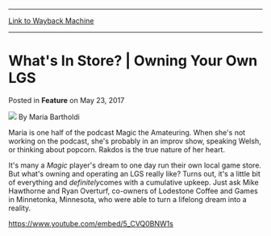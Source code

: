 
---
[Link to Wayback Machine](https://web.archive.org/web/20170527092248/http://magic.wizards.com/en/articles/archive/feature/whats-store-owning-your-own-lgs-2017-05-23)

[_metadata_:author]:- "Maria Bartholdi"
[_metadata_:description]:- "Mike Hawthorne and Ryan Overturf, co-owners of Lodestone Coffee and Games in Minnesota, reveal what it's like to own a game store."
[_metadata_:generator]:- "Drupal 7 (http://drupal.org)"
[_metadata_:publish_date]:- "2017-05-23"
[_metadata_:title]:- "What's In Store? | Owning Your Own LGS"
[_metadata_:wayback_capture_timestamp]:- "2017-05-27 09:22:48+00:00"
[_metadata_:wayback_raw_url]:- "https://web.archive.org/web/20170527092248id_/http://magic.wizards.com/en/articles/archive/feature/whats-store-owning-your-own-lgs-2017-05-23"
[_metadata_:wayback_url]:- "http://magic.wizards.com/en/articles/archive/feature/whats-store-owning-your-own-lgs-2017-05-23"
---


What's In Store? | Owning Your Own LGS
======================================



 Posted in **Feature**
 on May 23, 2017 






![](https://media.magic.wizards.com/styles/auth_small/public/images/person/authorpic_mariabartholdi_0.jpg)
By Maria Bartholdi




 Maria is one half of the podcast Magic the Amateuring. When she's not working on the podcast, she's probably in an improv show, speaking Welsh, or thinking about popcorn. Rakdos is the true nature of her heart. 






It's many a *Magic* player's dream to one day run their own local game store. But what's owning and operating an LGS really like? Turns out, it's a little bit of everything and *definitely*comes with a cumulative upkeep. Just ask Mike Hawthorne and Ryan Overturf, co-owners of Lodestone Coffee and Games in Minnetonka, Minnesota, who were able to turn a lifelong dream into a reality.


<https://www.youtube.com/embed/5_CVQ0BNW1s>







